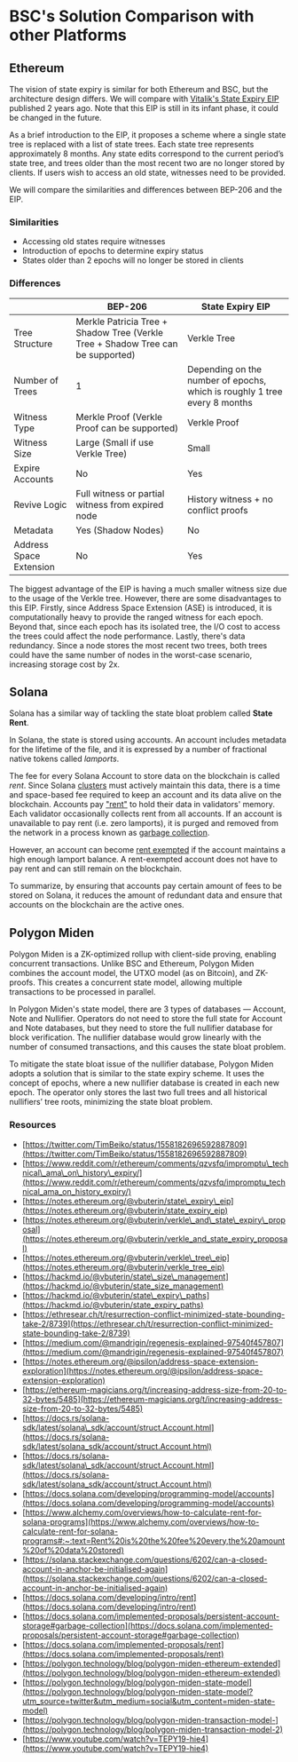 # BSC's Solution Comparison with other Platforms

## Ethereum

The vision of state expiry is similar for both Ethereum and BSC, but the architecture design differs. We will compare with [Vitalik's State Expiry EIP](https://notes.ethereum.org/@vbuterin/state_expiry_eip) published 2 years ago. Note that this EIP is still in its infant phase, it could be changed in the future.


As a brief introduction to the EIP, it proposes a scheme where a single state tree is replaced with a list of state trees. Each state tree represents approximately 8 months. Any state edits correspond to the current period’s state tree, and trees older than the most recent two are no longer stored by clients. If users wish to access an old state, witnesses need to be provided.

We will compare the similarities and differences between BEP-206 and the EIP.

### Similarities

*   Accessing old states require witnesses
*   Introduction of epochs to determine expiry status
*   States older than 2 epochs will no longer be stored in clients

### Differences

|  | BEP-206 | State Expiry EIP |
| ---| ---| --- |
| Tree Structure | Merkle Patricia Tree + Shadow Tree (Verkle Tree + Shadow Tree can be supported) | Verkle Tree |
| Number of Trees | 1 | Depending on the number of epochs, which is roughly 1 tree every 8 months |
| Witness Type | Merkle Proof (Verkle Proof can be supported) | Verkle Proof |
| Witness Size | Large (Small if use Verkle Tree) | Small |
| Expire Accounts | No | Yes |
| Revive Logic | Full witness or partial witness from expired node | History witness + no conflict proofs |
| Metadata | Yes (Shadow Nodes) | No |
| Address Space Extension | No | Yes |


The biggest advantage of the EIP is having a much smaller witness size due to the usage of the Verkle tree. However, there are some disadvantages to this EIP. Firstly, since Address Space Extension (ASE) is introduced, it is computationally heavy to provide the ranged witness for each epoch. Beyond that, since each epoch has its isolated tree, the I/O cost to access the trees could affect the node performance. Lastly, there's data redundancy. Since a node stores the most recent two trees, both trees could have the same number of nodes in the worst-case scenario, increasing storage cost by 2x.


## Solana

Solana has a similar way of tackling the state bloat problem called **State Rent**.

In Solana, the state is stored using accounts. An account includes metadata for the lifetime of the file, and it is expressed by a number of fractional native tokens called _lamports_.


The fee for every Solana Account to store data on the blockchain is called _rent_. Since Solana [clusters](https://docs.solana.com/cluster/overview) must actively maintain this data, there is a time and space-based fee required to keep an account and its data alive on the blockchain. Accounts pay ["rent"](https://docs.solana.com/developing/programming-model/accounts#rent) to hold their data in validators' memory. Each validator occasionally collects rent from all accounts. If an account is unavailable to pay rent (i.e. zero lamports), it is purged and removed from the network in a process known as [garbage collection](https://docs.solana.com/developing/intro/rent#garbage-collection).

However, an account can become [rent exempted](https://docs.solana.com/developing/intro/rent#rent-exempt) if the account maintains a high enough lamport balance. A rent-exempted account does not have to pay rent and can still remain on the blockchain.

To summarize, by ensuring that accounts pay certain amount of fees to be stored on Solana, it reduces the amount of redundant data and ensure that accounts on the blockchain are the active ones.


## Polygon Miden

Polygon Miden is a ZK-optimized rollup with client-side proving, enabling concurrent transactions. Unlike BSC and Ethereum, Polygon Miden combines the account model, the UTXO model (as on Bitcoin), and ZK-proofs. This creates a concurrent state model, allowing multiple transactions to be processed in parallel.  

In Polygon Miden's state model, there are 3 types of databases — Account, Note and Nullifier. Operators do not need to store the full state for Account and Note databases, but they need to store the full nullifier database for block verification. The nullifier database would grow linearly with the number of consumed transactions, and this causes the state bloat problem.

To mitigate the state bloat issue of the nullifier database, Polygon Miden adopts a solution that is similar to the state expiry scheme. It uses the concept of epochs, where a new nullifier database is created in each new epoch. The operator only stores the last two full trees and all historical nullifiers’ tree roots, minimizing the state bloat problem.
  
### Resources

*   [https://twitter.com/TimBeiko/status/1558182696592887809](https://twitter.com/TimBeiko/status/1558182696592887809)
*   [https://www.reddit.com/r/ethereum/comments/qzvsfq/impromptu\_technical\_ama\_on\_history\_expiry/](https://www.reddit.com/r/ethereum/comments/qzvsfq/impromptu_technical_ama_on_history_expiry/)
*   [https://notes.ethereum.org/@vbuterin/state\_expiry\_eip](https://notes.ethereum.org/@vbuterin/state_expiry_eip)
*   [https://notes.ethereum.org/@vbuterin/verkle\_and\_state\_expiry\_proposal](https://notes.ethereum.org/@vbuterin/verkle_and_state_expiry_proposal)
*   [https://notes.ethereum.org/@vbuterin/verkle\_tree\_eip](https://notes.ethereum.org/@vbuterin/verkle_tree_eip)
*   [https://hackmd.io/@vbuterin/state\_size\_management](https://hackmd.io/@vbuterin/state_size_management)
*   [https://hackmd.io/@vbuterin/state\_expiry\_paths](https://hackmd.io/@vbuterin/state_expiry_paths)
*   [https://ethresear.ch/t/resurrection-conflict-minimized-state-bounding-take-2/8739](https://ethresear.ch/t/resurrection-conflict-minimized-state-bounding-take-2/8739)
*   [https://medium.com/@mandrigin/regenesis-explained-97540f457807](https://medium.com/@mandrigin/regenesis-explained-97540f457807)
*   [https://notes.ethereum.org/@ipsilon/address-space-extension-exploration](https://notes.ethereum.org/@ipsilon/address-space-extension-exploration)
*   [https://ethereum-magicians.org/t/increasing-address-size-from-20-to-32-bytes/5485](https://ethereum-magicians.org/t/increasing-address-size-from-20-to-32-bytes/5485)
*   [https://docs.rs/solana-sdk/latest/solana\_sdk/account/struct.Account.html](https://docs.rs/solana-sdk/latest/solana_sdk/account/struct.Account.html)
*   [https://docs.rs/solana-sdk/latest/solana\_sdk/account/struct.Account.html](https://docs.rs/solana-sdk/latest/solana_sdk/account/struct.Account.html)
*   [https://docs.solana.com/developing/programming-model/accounts](https://docs.solana.com/developing/programming-model/accounts)
*   [https://www.alchemy.com/overviews/how-to-calculate-rent-for-solana-programs](https://www.alchemy.com/overviews/how-to-calculate-rent-for-solana-programs#:~:text=Rent%20is%20the%20fee%20every,the%20amount%20of%20data%20stored)
*   [https://solana.stackexchange.com/questions/6202/can-a-closed-account-in-anchor-be-initialised-again](https://solana.stackexchange.com/questions/6202/can-a-closed-account-in-anchor-be-initialised-again)
*   [https://docs.solana.com/developing/intro/rent](https://docs.solana.com/developing/intro/rent)
*   [https://docs.solana.com/implemented-proposals/persistent-account-storage#garbage-collection](https://docs.solana.com/implemented-proposals/persistent-account-storage#garbage-collection)
*   [https://docs.solana.com/implemented-proposals/rent](https://docs.solana.com/implemented-proposals/rent) 
*   [https://polygon.technology/blog/polygon-miden-ethereum-extended](https://polygon.technology/blog/polygon-miden-ethereum-extended)
*   [https://polygon.technology/blog/polygon-miden-state-model](https://polygon.technology/blog/polygon-miden-state-model?utm_source=twitter&utm_medium=social&utm_content=miden-state-model)
*   [https://polygon.technology/blog/polygon-miden-transaction-model-](https://polygon.technology/blog/polygon-miden-transaction-model-2)
*   [https://www.youtube.com/watch?v=TEPY19-hie4](https://www.youtube.com/watch?v=TEPY19-hie4)
